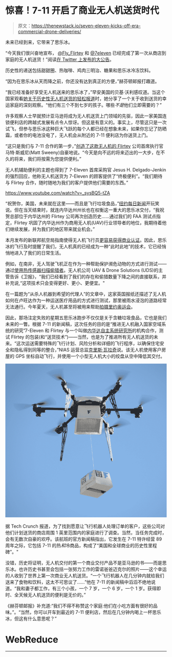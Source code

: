 # 惊喜！7-11 开启了商业无人机送货时代

> 原文：<https://thenewstack.io/seven-eleven-kicks-off-era-commercial-drone-deliveries/>

未来已经到来，它带来了思乐冰。

“今天我们很兴奋地宣布， [@Fly_Flirtey](https://twitter.com/Fly_Flirtey) 和 [@7eleven](https://twitter.com/7eleven) 已经完成了第一次从商店到家庭的无人机送货！”阅读[在 Twitter 上发布的大公告](https://twitter.com/Fly_Flirtey/status/756547810267312128)。

历史性的递送包括甜甜圈、热咖啡、鸡肉三明治、糖果和思乐冰冷冻饮料。

“因为在思乐冰从天而降之前，你还没有达到真正的方便，”赫芬顿邮报打趣道。

“我已经准备好享受无人机送来的思乐冰了，”早安美国的贝基·沃利感叹道。当这个国家观看[她关于历史性无人机送货的轻松报道](https://www.youtube.com/watch?v=8iggIayLuks)时，她分享了一个关于收到送货的幸运家庭的深刻观察。“他们有三个不到七岁的孩子。哪些*不是*他们立即需要的？”

许多观察人士早就预计亚马逊将成为无人机送货上门领域的先驱，因此一家美国连锁便利店的跨越式发展有点令人惊讶。但这是有意义的。事实上，尽管这只是一次试飞，但参与思乐冰这种巨大飞跃的每个人都已经在想象未来，如果你忘记了防晒霜，或者你的电池没电了，无人机会从附近的 7-11 便利店为你送货上门。

“这只是我们与 7-11 合作的第一步，”[创造了这款无人机的 Flirtey](http://corp.7-eleven.com/news/07-22-2016-7-eleven-teams-with-flirtey-for-first-ever-faa-approved-drone-delivery-to-customer-s-home) 公司首席执行官马特·斯威尼(Matt Sweeny)自豪地说。“今天是向不远的将来迈出的一大步，在不久的将来，我们将按需为您提供便利。”

无人机辅助便利的主题也得到了 7-Eleven 首席采购官 Jesus H. Delgado-Jenkin 的强烈回应，他称无人机送货为 7-Eleven 的顾客提供了“终极便利”。“我们期待与 Flirtey 合作，随时随地为我们的客户提供他们需要的东西。”

https://www.youtube.com/watch?v=_sysBQ5-tZA

“祝贺你，美国，未来就在这里——而且是飞行垃圾食品，”[纽约每日新闻](http://www.nydailynews.com/news/national/u-s-commercial-drone-delivery-drops-junk-food-nev-article-1.2728575)开玩笑说。但在当天结束时，就连内华达州州长也在权衡这一重大的思乐冰交付，“我祝贺总部位于内华达州的 Flirtey 公司再次创造历史……通过我们的 FAA 测试点指定，Flirtey 巩固了内华达州作为商用无人机(UAV)行业领导者的地位，我期待着他们继续发展，并为我们的地区带来就业机会。”

本月发布的新联邦航空局指南使得无人机飞行员[更容易获得商业认证](http://ktul.com/news/local/drone-operators-excited-for-new-faa-regulations-to-go-into-effect)。因此，思乐冰的飞行及时提醒了我们，无人机真的已经成为一种“此时此地”的技术，它已经悄悄地进入了我们的日常生活。

例如，在南非，无人驾驶飞机正在作为一种帮助保护濒危动物的方式进行测试——通过[使用热传感器扫描偷猎者](https://www.theguardian.com/world/2016/jul/27/africas-drone-rwanda-zipline-kenya-kruger)。无人机公司 UAV & Drone Solutions (UDS)的主管告诉《卫报》，“我们已经看到了我们的存在和偷猎数量下降之间的直接联系，并补充说,“这项技术只会变得更好、更小、更便宜。"

在一篇题为“从杀人机器到希望的代理人”的文章中，这家英国报纸还描述了无人机如何在卢旺达作为一种运送医疗用品的方式进行测试，那里被雨水浸泡的道路经常无法通行。今年夏天，无人机甚至将被用来帮助[拍摄里约奥运会](https://www.fastcompany.com/3062179/rio-olympics-surveillance-logos-simera)。

因此，那场注定失败的星期五思乐冰跑步不仅仅是关于含糖垃圾食品，它也是我们未来的一瞥。根据 7-11 的新闻稿，这次任务的目的是“推进无人机融入国家空域系统的研究”7-Eleven 和 Flirtey 与一个叫做[内华达自主系统研究所](http://nias-uas.com/)的机构合作，测试 Flirtey 的包装(和“送货技术”)——当然，也是为了推进所有无人机送货的未来。“这次运送需要特殊的飞行计划、风险分析和详细的飞行程序，以确保住宅安全和隐私得到同等的整合，”NIAS 运营总监[克里斯·瓦拉奇](https://www.linkedin.com/in/christopher-walach-d-m-b6054429)说。该无人机使用客户房屋的 GPS 坐标自动飞行，并使用一个小型无人机大小的绞盘从空中降低其交付。

![Flirty drone delivers 7-Elevent order - Cn_MLq8UIAEc3FB.jpg large flirtey](img/52e8bcf10d2b5c83fdec60dd71b9a610.png)

据 Tech Crunch 报道，为了找到愿意让飞行机器人处理订单的客户，这些公司对他们计划送货的商店周围 1 英里范围内的家庭进行了调查。当然，当任务完成时，会有无数次自豪的欢呼。该航班的官方新闻稿指出，它发生在 7-11 特许经营 89 周年之际，它包括 7-11 的热*和*冷商品，构成了“美国和全球商业的历史性里程碑”。"

没错，历史将证明，无人机交付的第一个商业交付产品不是亚马逊的书——而是思乐冰。也许历史书甚至会包括一张努力工作的雷诺爸爸迈克尔的照片——这个幸运的人收到了世界上第一次商业无人机送货。“一个飞行机器人在几分钟内就给我们送来了食物和饮料，这太不可思议了……”他在 7-11 的新闻稿中滔滔不绝地说道。“我和妻子都工作，有三个小孩，一个 7 岁，一个 6 岁，一个 1 岁。获得即时、全天候无人机送货的便利是无价的。”

《赫芬顿邮报》补充道:“我们不得不称赞这个家庭:他们在小吃方面有很好的品味。”。“当然，你可以开车到最近的 7-11 便利店，然后在几分钟内喝上一杯思乐冰，但这有什么意思呢？”

# WebReduce

* * *

<svg xmlns:xlink="http://www.w3.org/1999/xlink" viewBox="0 0 68 31" version="1.1"><title>Group</title> <desc>Created with Sketch.</desc></svg>